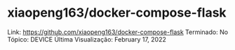 # xiaopeng163/docker-compose-flask

Link: https://github.com/xiaopeng163/docker-compose-flask
Terminado: No
Tópico: DEVICE
Última Visualização: February 17, 2022